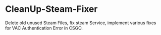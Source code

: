 # CleanUp-Steam-Fixer
Delete old unused Steam Files, fix steam Service, implement various fixes for VAC Authentication Error in CSGO.
